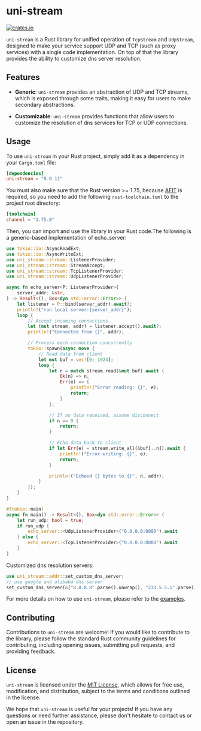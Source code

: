 # uni-stream

[![crates.io](https://img.shields.io/crates/v/uni-stream.svg)](https://crates.io/crates/uni-stream)


`uni-stream` is a Rust library for unified operation of `TcpStream` and `UdpStream`, designed to make your service support UDP and TCP (such as proxy services) with a single code implementation. On top of that the library provides the ability to customize dns server resolution.

## Features

-   **Generic**: `uni-stream` provides an abstraction of UDP and TCP streams, which is exposed through some traits, making it easy for users to make secondary abstractions.
    
-   **Customizable**: `uni-stream` provides functions that allow users to customize the resolution of dns services for TCP or UDP connections.
    
## Usage

To use `uni-stream` in your Rust project, simply add it as a dependency in your `Cargo.toml` file:

```toml
[dependencies]
uni-stream = "0.0.11"
``` 
You must also make sure that the Rust version >= 1.75, because [AFIT](https://blog.rust-lang.org/2023/12/28/Rust-1.75.0.html) is required, so you need to add the following `rust-toolchain.toml` to the project root directory:
```toml
[toolchain]
channel = "1.75.0"
```

Then, you can import and use the library in your Rust code.The following is a generic-based implementation of echo_server:

```rust
use tokio::io::AsyncReadExt;
use tokio::io::AsyncWriteExt;
use uni_stream::stream::ListenerProvider;
use uni_stream::stream::StreamAccept;
use uni_stream::stream::TcpListenerProvider;
use uni_stream::stream::UdpListenerProvider;

async fn echo_server<P: ListenerProvider>(
    server_addr: &str,
) -> Result<(), Box<dyn std::error::Error>> {
    let listener = P::bind(server_addr).await?;
    println!("run local server:{server_addr}");
    loop {
        // Accept incoming connections
        let (mut stream, addr) = listener.accept().await?;
        println!("Connected from {}", addr);

        // Process each connection concurrently
        tokio::spawn(async move {
            // Read data from client
            let mut buf = vec![0; 1024];
            loop {
                let n = match stream.read(&mut buf).await {
                    Ok(n) => n,
                    Err(e) => {
                        println!("Error reading: {}", e);
                        return;
                    }
                };

                // If no data received, assume disconnect
                if n == 0 {
                    return;
                }

                // Echo data back to client
                if let Err(e) = stream.write_all(&buf[..n]).await {
                    println!("Error writing: {}", e);
                    return;
                }

                println!("Echoed {} bytes to {}", n, addr);
            }
        });
    }
}

#[tokio::main]
async fn main() -> Result<(), Box<dyn std::error::Error>> {
    let run_udp: bool = true;
    if run_udp {
        echo_server::<UdpListenerProvider>("0.0.0.0:8080").await
    } else {
        echo_server::<TcpListenerProvider>("0.0.0.0:8080").await
    }
}
```

Customized dns resolution servers:
```rust
use uni_stream::addr::set_custom_dns_server;
// use google and alibaba dns server
set_custom_dns_server(&["8.8.8.8".parse().unwrap(), "233.5.5.5".parse().unwrap()]).unwrap();
```


For more details on how to use `uni-stream`, please refer to the [examples](https://github.com/acking-you/uni-stream/tree/master/examples).

## Contributing

Contributions to `uni-stream` are welcome! If you would like to contribute to the library, please follow the standard Rust community guidelines for contributing, including opening issues, submitting pull requests, and providing feedback.

## License

`uni-stream` is licensed under the [MIT License](https://github.com/acking-you/uni-stream/blob/master/LICENSE), which allows for free use, modification, and distribution, subject to the terms and conditions outlined in the license.

We hope that `uni-stream` is useful for your projects! If you have any questions or need further assistance, please don't hesitate to contact us or open an issue in the repository.